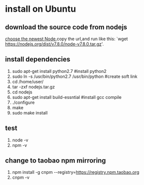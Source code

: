 # install on Ubuntu

## download the source code from nodejs
[choose the newest Node](https://nodejs.org/en/download/current/),copy the url,and run like this: `wget https://nodejs.org/dist/v7.8.0/node-v7.8.0.tar.gz'.  

## install dependencies
1. sudo apt-get install python2.7 #install python2
2. sudo ln -s /usr/bin/python2.7 /usr/bin/python #create soft link
3. cd /home/user/
4. tar -zxf nodejs.tar.gz
5. cd nodejs
6. sudo apt-get install build-essntial #install gcc compile
7. ./configure
8. make
9. sudo make install  

## test
1. node -v
2. npm -v  

## change to taobao npm mirroring
1. npm install -g cnpm --registry=https://registry.npm.taobao.org
2. cnpm -v


